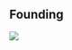 ## Founding



<img src="https://user-images.githubusercontent.com/73356412/224750626-e6cb87fe-031e-473d-8a0f-be2f00136471.png" >


